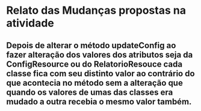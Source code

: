 # Relato das Mudanças propostas na atividade
## Depois de alterar o método updateConfig ao fazer alteração dos valores dos atributos seja da ConfigResource ou do RelatorioResouce cada classe fica com seu distinto valor ao contrário do que acontecia  no método sem a alteração que quando os valores de umas das classes era mudado a outra recebia o mesmo valor também. 
